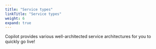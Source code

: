 ```yaml
---
title: "Service types"
linkTitle: "Service types"
weight: 6
expand: true
---
```

Copilot provides various well-architected service architectures for you to quickly go live!